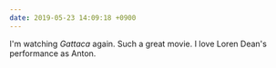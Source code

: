 ```yaml
---
date: 2019-05-23 14:09:18 +0900
---
```

I'm watching _Gattaca_ again. Such a great movie. I love Loren Dean's performance as Anton.
